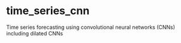 # time_series_cnn
Time series forecasting using convolutional neural networks (CNNs) including dilated CNNs
